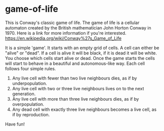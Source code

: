 # game-of-life

This is Conway's classic game of life.
The game of life is a cellular automaton created by the British mathematician John Horton Conway in 1970.
Here is a link for more information if you're interested. https://en.wikipedia.org/wiki/Conway%27s_Game_of_Life

It is a simple 'game'.
It starts with an empty grid of cells. A cell can either be "alive" or "dead". 
If a cell is alive it will be black, if it is dead it will be white.
You choose which cells start alive or dead.
Once the game starts the cells will start to behave in a beautiful and autonomous-like way.
Each cell follows four simple rules.

1. Any live cell with fewer than two live neighbours dies, as if by underpopulation.
2. Any live cell with two or three live neighbours lives on to the next generation.
3. Any live cell with more than three live neighbours dies, as if by overpopulation.
4. Any dead cell with exactly three live neighbours becomes a live cell, as if by reproduction.

Have fun!